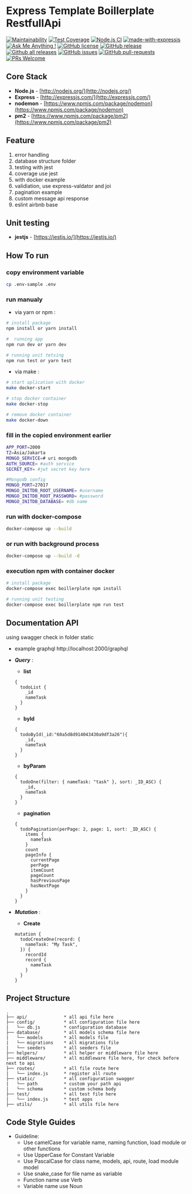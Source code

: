 # Express  Template Boillerplate RestfullApi
[![Maintainability](https://api.codeclimate.com/v1/badges/69f50246beb0c8db1845/maintainability)](https://codeclimate.com/github/firmanJS/express-monggo-graphql/maintainability)
[![Test Coverage](https://api.codeclimate.com/v1/badges/69f50246beb0c8db1845/test_coverage)](https://codeclimate.com/github/firmanJS/express-monggo-graphql/test_coverage)
[![Node.js CI](https://github.com/firmanJS/express-monggo-graphql/actions/workflows/node.js.yml/badge.svg)](https://github.com/firmanJS/express-monggo-graphql/actions/workflows/node.js.yml)
[![made-with-expressjs](https://img.shields.io/badge/Made%20with-Expressjs-1f425f.svg)](https://expressjs.com/)
[![Ask Me Anything !](https://img.shields.io/badge/Ask%20me-anything-1abc9c.svg)](https://github.com/firmanJS)
[![GitHub license](https://img.shields.io/github/license/Naereen/StrapDown.js.svg)](https://github.com/firmanJS/express-monggo-graphql/blob/master/LICENSE)
[![GitHub release](https://img.shields.io/github/release/firmanjs/express-template.svg)](https://github.com/firmanJS/express-monggo-graphql/releases)
[![Github all releases](https://img.shields.io/github/downloads/firmanjs/express-template/total.svg)](https://github.com/firmanJS/express-monggo-graphql/releases)
[![GitHub issues](https://img.shields.io/github/issues/firmanjs/express-template.svg)](https://github.com/firmanJS/express-monggo-graphql/issues/)
[![GitHub pull-requests](https://img.shields.io/github/issues-pr/firmanjs/express-template.svg)](https://github.com/firmanJS/express-monggo-graphql/pulls/)
[![PRs Welcome](https://img.shields.io/badge/PRs-welcome-brightgreen.svg?style=flat-square)](http://makeapullrequest.com)

## Core Stack
- **Node.js** - [http://nodejs.org/](http://nodejs.org/)
- **Express** - [http://expressjs.com/](http://expressjs.com/)
- **nodemon** - [https://www.npmjs.com/package/nodemon](https://www.npmjs.com/package/nodemon)
- **pm2** - [https://www.npmjs.com/package/pm2](https://www.npmjs.com/package/pm2)

## Feature
1. error handling
1. database structure folder
1. testing with jest
1. coverage use jest
1. with docker example
1. validiation, use express-valdator and joi
1. pagination example
1. custom message api response
1. eslint airbnb base

## Unit testing
- **jestjs** - [https://jestjs.io/](https://jestjs.io/)

## How To run

### copy environment variable

```sh
cp .env-sample .env
```

### run manualy

* via yarn or npm :

```sh
# install package
npm install or yarn install

#  running app
npm run dev or yarn dev

# running unit tetsing
npm run test or yarn test
```

* via make :

```sh
# start aplication with docker
make docker-start 

# stop docker container
make docker-stop 

# remove docker container
make docker-down 
```

### fill in the copied environment earlier

```sh
APP_PORT=2000
TZ=Asia/Jakarta
MONGO_SERVICE=# uri mongodb
AUTH_SOURCE= #auth service
SECRET_KEY= #jwt secret key here

#Mongodb config
MONGO_PORT=27017
MONGO_INITDB_ROOT_USERNAME= #username
MONGO_INITDB_ROOT_PASSWORD= #password
MONGO_INITDB_DATABASE= #db name
```

### run with docker-compose

```sh
docker-compose up --build
```

### or run with background process

```sh
docker-compose up --build -d
```
### execution npm with container docker
```sh
# install package
docker-compose exec boillerplate npm install

# running unit testing
docker-compose exec boillerplate npm run test
```

## Documentation API 
using swagger check in folder static

* example graphql
http://localhost:2000/graphql

* ***Query*** :
  * **list**
  ```nodejs
  {
    todoList {
      _id
      nameTask
    }
  }   
  ```
  * **byId**
  ```nodejs
  {
    todoById(_id:"60a5d8d914043430a9df3a26"){
      _id,
      nameTask
    }
  } 
  ```
  * **byParam**
  ```nodejs
  {
    todoOne(filter: { nameTask: "task" }, sort: _ID_ASC) {
      _id,
      nameTask
    }
  }
  ```
  * **pagination**
  ```nodejs
  {
    todoPagination(perPage: 2, page: 1, sort: _ID_ASC) {
      items {
        nameTask
      }
      count
      pageInfo {
        currentPage
        perPage
        itemCount
        pageCount
        hasPreviousPage
        hasNextPage
      }
    }
  }
  ```

* ***Mutation*** :
  * **Create**
  ```nodejs
  mutation {
    todoCreateOne(record: {
      nameTask: "My Task",
    }) {
      recordId
      record {
        nameTask
      }
    }
  }
  ```    

## Project Structure
```
.
├── api/              * all api file here
├── config/           * all configuration file here
|   └── db.js         * configuration database
├── database/         * all models schema file here
|   └── models        * all models file
|   └── migrations    * all migrations file
|   └── seeders       * all seeders file
├── helpers/          * all helper or middleware file here
├── middleware/       * all middleware file here, for check before next to api
├── routes/           * all file route here
|   └── index.js      * register all route
├── static/           * all configuration swagger
|   └── path          * custom your path api
|   └── schema        * custom schema body
├── test/             * all test file here
|   └── index.js      * test apps
├── utils/            * all utils file here

```

## Code Style Guides
* Guideline:
  * Use camelCase for variable name, naming function, load module or other functions
  * Use UpperCase for Constant Variable
  * Use PascalCase for class name, models, api, route, load module model
  * Use snake_case for file name as variable
  * Function name use Verb
  * Variable name use Noun

